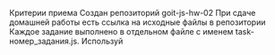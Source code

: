 Критерии приема
Создан репозиторий goit-js-hw-02
При сдаче домашней работы есть ссылка на исходные файлы в репозитории
Каждое задание выполнено в отдельном файле с именем task-номер_задания.js. Используй <script type="module"> чтобы закрыть код задания в отдельной области видимости и избежать конфликтов имен идентификаторов.
Имена переменных и функций понятные, описательные
Код отформатирован с помощью Prettier
Задание 1
Напиши функцию logItems(array), которая получает массив и использует цикл for, который для каждого элемента массива будет выводить в консоль сообщение в формате [номер элемента] - [значение элемента].

Нумерация должна начинаться с 1. К примеру для первого элемента массива ['Mango', 'Poly', 'Ajax'] с индексом 0 будет выведено '1 - Mango', а для индекса 2 выведет '3 - Ajax'.

const logItems = function(array) {
  // твой код
};

/*
 * Вызовы функции для проверки работоспособности твоей реализации.
 */
logItems(['Mango', 'Poly', 'Ajax', 'Lux', 'Jay', 'Kong']);

logItems([5, 10, 15, 20, 25, 30, 35, 40, 45, 50]);
Задание 2
Напиши скрипт подсчета стоимости гравировки украшений. Для этого создай функцию calculateEngravingPrice(message, pricePerWord) принимающую строку (в строке будут только слова и пробелы) и цену гравировки одного слова, и возвращающую цену гравировки всех слов в строке.

const calculateEngravingPrice = function(message, pricePerWord) {
  // твой код
};

/*
 * Вызовы функции для проверки работоспособности твоей реализации.
 */
console.log(
  calculateEngravingPrice(
    'Proin sociis natoque et magnis parturient montes mus',
    10,
  ),
); // 80

console.log(
  calculateEngravingPrice(
    'Proin sociis natoque et magnis parturient montes mus',
    20,
  ),
); // 160

console.log(
  calculateEngravingPrice('Donec orci lectus aliquam est magnis', 40),
); // 240

console.log(
  calculateEngravingPrice('Donec orci lectus aliquam est magnis', 20),
); // 120
Задание 3
Напиши фукцнию findLongestWord(string), которая принимает параметром произвольную строку (в строке будут только слова и пробелы) и возвращает самое длинное слово в этой строке.

const findLongestWord = function(string) {
  // твой код
};

/*
 * Вызовы функции для проверки работоспособности твоей реализации.
 */
console.log(findLongestWord('The quick brown fox jumped over the lazy dog')); // 'jumped'

console.log(findLongestWord('Google do a roll')); // 'Google'

console.log(findLongestWord('May the force be with you')); // 'force'
Задание 4
Напиши функцию formatString(string) которая принимает строку и форматирует ее если необходимо.

Если длина строки не превышает 40 символов, функция возвращает ее в исходном виде.
Если длина больше 40 символов, то функция обрезает строку до 40-ка символов и добавляет в конец строки троеточие '...', после чего возвращает укороченную версию.
const formatString = function(string) {
  // твой код
};

/*
 * Вызовы функции для проверки работоспособности твоей реализации.
 */
console.log(formatString('Curabitur ligula sapien, tincidunt non.'));
// вернется оригинальная строка

console.log(formatString('Vestibulum facilisis, purus nec pulvinar iaculis.'));
// вернется форматированная строка

console.log(formatString('Curabitur ligula sapien.'));
// вернется оригинальная строка

console.log(
  formatString(
    'Nunc sed turpis. Curabitur a felis in nunc fringilla tristique.',
  ),
);
// вернется форматированная строка
Задание 5
Напиши функцию checkForSpam(message), принимающую 1 параметр message - строку. Функция проверяет ее на содержание слов spam и sale. Если нашли зарещенное слово то функция возвращает true, если запрещенных слов нет функция возвращает false. Слова в строке могут быть в произвольном регистре.

const checkForSpam = function(message) {
  // твой код
};

/*
 * Вызовы функции для проверки работоспособности твоей реализации.
 */
console.log(checkForSpam('Latest technology news')); // false

console.log(checkForSpam('JavaScript weekly newsletter')); // false

console.log(checkForSpam('Get best sale offers now!')); // true

console.log(checkForSpam('[SPAM] How to earn fast money?')); // true
Задание 6
Напиши скрипт со следующим функционалом:

При загрузке страницы пользователю предлагается в prompt ввести число. Ввод сохраняется в переменную input и добавляется в массив чисел numbers.
Операция ввода числа пользователем и сохранение в массив продолжается до тех пор, пока пользователь не нажмет Cancel в prompt.
После того как пользователь прекратил ввод нажав Cancel, если массив не пустой, необходимо посчитать сумму всех элементов массива и записать ее в переменную total. Используй цикл for или for...of. После чего в консоль выведи строку 'Общая сумма чисел равна [сумма]'.
🔔 Делать проверку того, что пользователь ввел именно число, а не произвольный набор символов, не обязательно. Если хочешь, в случае некорректного ввода, показывай alert с текстом 'Было введено не число, попробуйте еще раз', при этом результат prompt записывать в массив чисел не нужно, после чего снова пользователю предлагается ввести число в prompt.

let input;
const numbers = [];
let total = 0;
Задание 7 - дополнительное, выполнять не обязательно
Есть массив logins с логинами пользователей. Напиши скрипт добавления логина в массив logins. Добавляемый логин должен:

проходить проверку на длину от 4 до 16-ти символов включительно
быть уникален, то есть отсутствовать в массиве logins
Разбей задачу на подзадачи с помощью функций.

Напиши функцию isLoginValid(login), в которой проверь количество символов параметра login и верни true или false в зависимости от того, попадает ли длина параметра в заданный диапазон от 4-х до 16-ти символов включительно.

Напиши функцию isLoginUnique(allLogins, login), которая принимает список всех логинов и добавляемый логин как параметры и проверяет наличие login в массиве allLogins, возвращая true если такого логина еще нет и false если логин уже используется.

Напиши функцию addLogin(allLogins, login) которая:

Принимает новый логин и массив всех логинов как параметры
Проверяет валидность логина используя вспомогательную функцию isLoginValid
Если логин не валиден, прекратить исполнение функции addLogin и вернуть строку 'Ошибка! Логин должен быть от 4 до 16 символов'
Если логин валиден, функция addLogin проверяеть уникальность логина с помощью функции isLoginUnique
Если isLoginUnique вернет false, тогда addLogin не добавляет логин в массив и возвращает строку 'Такой логин уже используется!'
Если isLoginUnique вернет true, addLogin добавляет новый логин в logins и возвращает строку 'Логин успешно добавлен!'
🔔 Принцип единственной ответственности функции - каждая функция делает что-то одно. Это позволяет переиспользовать код и изменять логику работы функции только в одном месте, не затрагивая работу программы в целом.

Предикатные функции возвращают только true или false. Такие функции принято называть начиная с is: isLoginUnique и isLoginValid в нашем случае.

isLoginUnique только проверяет есть ли такой логин в массиве и возвращает true или false.
isLoginValid только проверяет валидный ли логин и возвращает true или false.
addLogin добавляет или не добавляет логин в массив. При этом для проверок условия добавления использует результаты вызовов других функций - isLoginUnique и isLoginValid.
const logins = ['Mango', 'robotGoogles', 'Poly', 'Aj4x1sBozz', 'qwerty123'];

const isLoginValid = function(login) {
  // твой код
};

const isLoginUnique = function(allLogins, login) {
  // твой код
};

const addLogin = function(allLogins, login) {
  // твой код
};

/*
 * Вызовы функции для проверки работоспособности твоей реализации.
 */
console.log(addLogin(logins, 'Ajax')); // 'Логин успешно добавлен!'
console.log(addLogin(logins, 'robotGoogles')); // 'Такой логин уже используется!'
console.log(addLogin(logins, 'Zod')); // 'Ошибка! Логин должен быть от 4 до 16 символов'
console.log(addLogin(logins, 'jqueryisextremelyfast')); // 'Ошибка! Логин должен быть от 4 до 16 символов'
